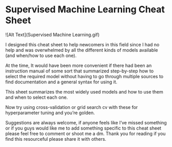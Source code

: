 # Supervised Machine Learning Cheat Sheet
![Alt Text](Supervised Machine Learning.gif)

I designed this cheat sheet to help newcomers in this field since I had no help and was overwhelmed by all the different kinds of models available (and when/how to use each one).

At the time, It would have been more convenient if there had been an instruction manual of some sort that summarized step-by-step how to select the required model without having to go through multiple sources to find documentation and a general syntax for using it.

This sheet summarizes the most widely used models and how to use them and when to select each one.

Now try using cross-validation or grid search cv with these for hyperparameter tuning and you’re golden. 

Suggestions are always welcome, if anyone feels like I’ve missed something or if you guys would like me to add something specific to this cheat sheet please feel free to comment or shoot me a dm. Thank you for reading if you find this resourceful please share it with others.
